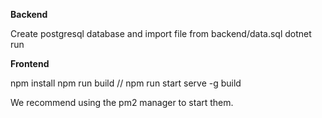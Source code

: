 **Backend**

Create postgresql database and import file from backend/data.sql
dotnet run

**Frontend**

npm install
npm run build // npm run start
serve -g build

We recommend using the pm2 manager to start them.
